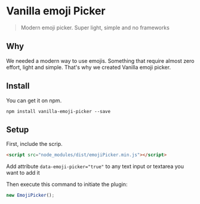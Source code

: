# Vanilla emoji Picker

> Modern emoji picker. Super light, simple and no frameworks

## Why

We needed a modern way to use emojis. Something that require almost zero effort, light and simple. That's why we created Vanilla emoji picker.

## Install

You can get it on npm.

```
npm install vanilla-emoji-picker --save
```

## Setup

First, include the scrip.

```html
<script src="node_modules/dist/emojiPicker.min.js"></script>
```

Add attribute `data-emoji-picker="true"` to any text input or textarea you want to add it

Then execute this command to initiate the plugin:

```js
new EmojiPicker();
```
